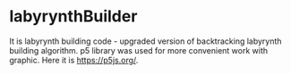 # labyrynthBuilder


It is labyrynth building code - upgraded version of backtracking labyrynth building algorithm.
p5 library was used for more convenient work with graphic.
Here it is https://p5js.org/.
